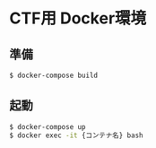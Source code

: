 # CTF用 Docker環境

## 準備
```bash
$ docker-compose build
```

## 起動
```bash
$ docker-compose up
$ docker exec -it {コンテナ名} bash
```